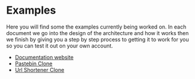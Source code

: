 # Examples

Here you will find some the examples currently being worked on. In each
document we go into the design of the architecture and how it works then
we finish by giving you a step by step process to getting it to work for
you so you can test it out on your own account.

- [Documentation website](./docs.md)
- [Pastebin Clone](./pastebin.md)
- [Url Shortener Clone](./url_shortener.md)
